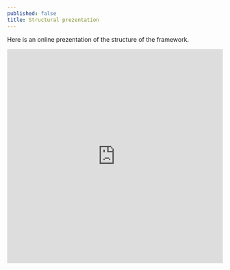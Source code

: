 ```yaml
---
published: false
title: Structural prezentation
---
```

Here is an online prezentation of the structure of the framework.

<iframe id="iframe_container" frameborder="0" webkitallowfullscreen="" mozallowfullscreen="" allowfullscreen="true" width="100%" height="500" src="https://prezi.com/embed/yoogjkbx3ol2/?bgcolor=ffffff&amp;lock_to_path=1&amp;autoplay=0&amp;autohide_ctrls=0&amp;landing_data=bHVZZmNaNDBIWnNjdEVENDRhZDFNZGNIUE43MHdLNWpsdFJLb2ZHanI5Z1JGZy9oaFd3d2o5dFVvNmJaa1hPaFFnPT0&amp;landing_sign=LvNOgVgGCCcGe26nCdk4idwWiOarRRNix6kIMsfGygY"></iframe>
